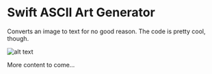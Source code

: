 # Swift ASCII Art Generator

Converts an image to text for no good reason. The code is pretty cool, though.

![alt text](https://ijoshsmith.files.wordpress.com/2015/04/ascii_kermit.png "ASCII Kermit is thinking")

More content to come…
